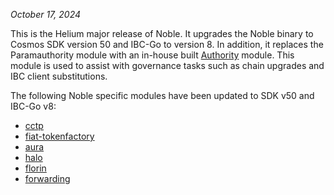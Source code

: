 *October 17, 2024* 

This is the Helium major release of Noble. It upgrades the Noble
binary to Cosmos SDK version 50 and IBC-Go to version 8.
In addition, it replaces the Paramauthority module with an in-house built
[Authority][authority] module. This module is used to assist with governance 
tasks such as chain upgrades and IBC client substitutions. 

The following Noble specific modules have been updated to SDK v50 and 
IBC-Go v8:

- [cctp]
- [fiat-tokenfactory]
- [aura]
- [halo]
- [florin]
- [forwarding]

[authority]: https://github.com/noble-assets/authority
[cctp]: https://github.com/circlefin/noble-cctp
[fiat-tokenfactory]: https://github.com/circlefin/noble-fiattokenfactory
[aura]: https://github.com/ondoprotocol/usdy-noble
[halo]: https://github.com/noble-assets/halo
[florin]: https://github.com/monerium/module-noble
[forwarding]: https://github.com/noble-assets/forwarding
